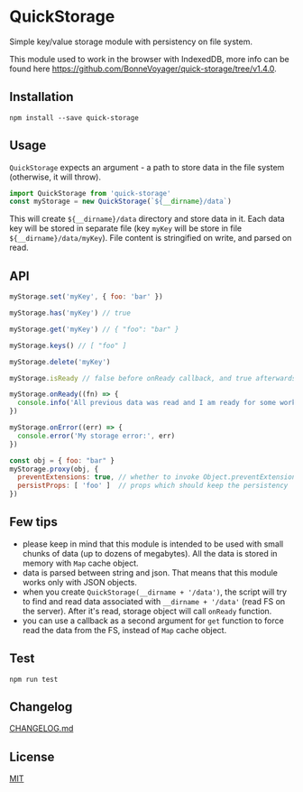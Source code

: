 # QuickStorage

Simple key/value storage module with persistency on file system.

This module used to work in the browser with IndexedDB, more info can be found here https://github.com/BonneVoyager/quick-storage/tree/v1.4.0.

## Installation

```
npm install --save quick-storage
```

## Usage

`QuickStorage` expects an argument - a path to store data in the file system (otherwise, it will throw).

```ts
import QuickStorage from 'quick-storage'
const myStorage = new QuickStorage(`${__dirname}/data`)
```

This will create `${__dirname}/data` directory and store data in it. Each data key will be stored in separate file (key `myKey` will be store in file `${__dirname}/data/myKey`). File content is stringified on write, and parsed on read.

## API

```js
myStorage.set('myKey', { foo: 'bar' })
```

```js
myStorage.has('myKey') // true
```

```js
myStorage.get('myKey') // { "foo": "bar" }
```

```js
myStorage.keys() // [ "foo" ]
```

```js
myStorage.delete('myKey')
```

```js
myStorage.isReady // false before onReady callback, and true afterwards
```

```js
myStorage.onReady((fn) => {
  console.info('All previous data was read and I am ready for some work!')
})
```

```js
myStorage.onError((err) => {
  console.error('My storage error:', err)
})
```

```js
const obj = { foo: "bar" }
myStorage.proxy(obj, {
  preventExtensions: true, // whether to invoke Object.preventExtensions(obj)
  persistProps: [ 'foo' ]  // props which should keep the persistency
})
```

## Few tips

- please keep in mind that this module is intended to be used with small chunks of data (up to dozens of megabytes). All the data is stored in memory with `Map` cache object.
- data is parsed between string and json. That means that this module works only with JSON objects.
- when you create `QuickStorage(__dirname + '/data')`, the script will try to find and read data associated with `__dirname + '/data'` (read FS on the server). After it's read, storage object will call `onReady` function.
- you can use a callback as a second argument for `get` function to force read the data from the FS, instead of `Map` cache object.

## Test

```
npm run test
```

## Changelog

[CHANGELOG.md](https://github.com/BonneVoyager/quick-storage/blob/master/CHANGELOG.md)

## License

[MIT](LICENSE)
